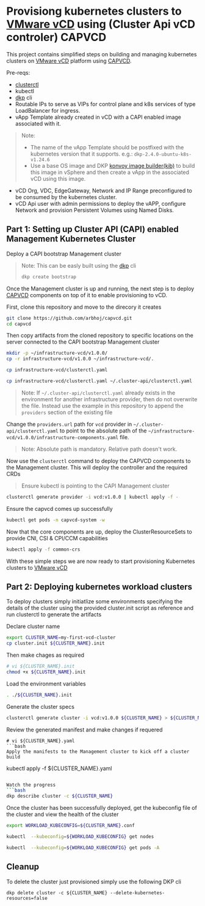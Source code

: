 # Provisiong kubernetes clusters to [VMware vCD](https://www.vmware.com/products/cloud-director.html) using (Cluster Api vCD controler) CAPVCD

This project contains simplified steps on building and managing kubernetes clusters on [VMware vCD](https://www.vmware.com/products/cloud-director.html) platform using [CAPVCD](https://github.com/vmware/cluster-api-provider-cloud-director).

Pre-reqs: 
- [clusterctl](https://cluster-api.sigs.k8s.io/user/quick-start.html#install-clusterctl)
- kubectl
- [dkp](https://d2iq.com/kubernetes-platform) cli
- Routable IPs to serve as VIPs for control plane and k8s services of type LoadBalancer for ingress.  
- vApp Template already created in vCD with a CAPI enabled image associated with it. 
> Note: 
>- The name of the vApp Template should be postfixed with the kubernetes version that it supports. e.g.: `dkp-2.4.0-ubuntu-k8s-v1.24.6`   
>- Use a base OS image and DKP [konvoy image builder(kib)](https://github.com/mesosphere/konvoy-image-builder) to build this image in vSphere and then create a vApp in the associated vCD using this image.
- vCD Org, VDC, EdgeGateway, Network and IP Range preconfigured to be consumed by the kubernetes cluster.
- vCD Api user with admin permissions to deploy the vAPP, configure Network and provision Persistent Volumes using Named Disks. 
## Part 1: Setting up Cluster API (CAPI) enabled Management Kubernetes Cluster 

Deploy a CAPI bootstrap Management cluster
> Note: This can be easly built using the [dkp](https://d2iq.com/kubernetes-platform) cli
> ```bash
> dkp create bootstrap
>```
> 

Once the Management cluster is up and running, the next step is to deploy [CAPVCD](https://github.com/vmware/cluster-api-provider-cloud-director) components on top of it to enable provisioning to vCD.

First, clone this repository and move to the direcory it creates

```bash
git clone https://github.com/arbhoj/capvcd.git
cd capvcd
```

Then copy artifacts from the cloned repository to specific locations on the server connected to the CAPI bootstrap Management cluster

```bash
mkdir -p ~/infrastructure-vcd/v1.0.0/
cp -r infrastructure-vcd/v1.0.0 ~/infrastructure-vcd/.

cp infrastructure-vcd/clusterctl.yaml 

cp infrastructure-vcd/clusterctl.yaml ~/.cluster-api/clusterctl.yaml
```

> Note: If `~/.cluster-api/clusterctl.yaml` already exists in the environment for another infrastructure provider, then do not overwrite the file. Instead use the example in this repository to append the `providers` section of the existing file 

Change the `providers.url` path for `vcd` provider in `~/.cluster-api/clusterctl.yaml` to point to the absolute path of the `~/infrastructure-vcd/v1.0.0/infrastructure-components.yaml` file. 

>Note: Absolute path is mandatory. Relative path doesn't work.


Now use the `clusterctl` command to deploy the CAPVCD components to the Management cluster. This will deploy the controller and the required CRDs

> Ensure kubectl is pointing to the CAPI Management cluster 

```bash
clusterctl generate provider -i vcd:v1.0.0 | kubectl apply -f -
```

Ensure the capvcd comes up successfully
```bash
kubectl get pods -n capvcd-system -w
```

Now that the core components are up, deploy the ClusterResourceSets to provide CNI, CSI & CPI/CCM capabilities

```bash
kubectl apply -f common-crs
```

With these simple steps we are now ready to start provisioning Kubernetes clusters to [VMware vCD](https://www.vmware.com/products/cloud-director.html)

## Part 2: Deploying kubernetes workload clusters

To deploy clusters simply initiatlize some environments specifying the details of the cluster using the provided cluster.init script as reference and run clusterctl to generate the artifacts


Declare cluster name
```bash
export CLUSTER_NAME=my-first-vcd-cluster
cp cluster.init ${CLUSTER_NAME}.init
```

Then make chages as required 
```bash
# vi ${CLUSTER_NAME}.init
chmod +x ${CLUSTER_NAME}.init
```
Load the environment variables
```bash
. ./${CLUSTER_NAME}.init
```

Generate the cluster specs
```bash
clusterctl generate cluster -i vcd:v1.0.0 ${CLUSTER_NAME} > ${CLUSTER_NAME}.yaml
```

Review the generated manifest and make changes if requered
```
# vi ${CLUSTER_NAME}.yaml
```bash
Apply the manifests to the Management cluster to kick off a cluster build
```
kubectl apply -f ${CLUSTER_NAME}.yaml

```bash

Watch the progress
```bash
dkp describe cluster -c ${CLUSTER_NAME}
```

Once the cluster has been successfully deployed, get the kubeconfig file of the cluster and view the health of the cluster 

```bash
export WORKLOAD_KUBECONFIG=${CLUSTER_NAME}.conf

kubectl  --kubeconfig=${WORKLOAD_KUBECONFIG} get nodes

kubectl  --kubeconfig=${WORKLOAD_KUBECONFIG} get pods -A

```

## Cleanup

To delete the cluster just provisioned simply use the following DKP cli

```
dkp delete cluster -c ${CLUSTER_NAME} --delete-kubernetes-resources=false
```
